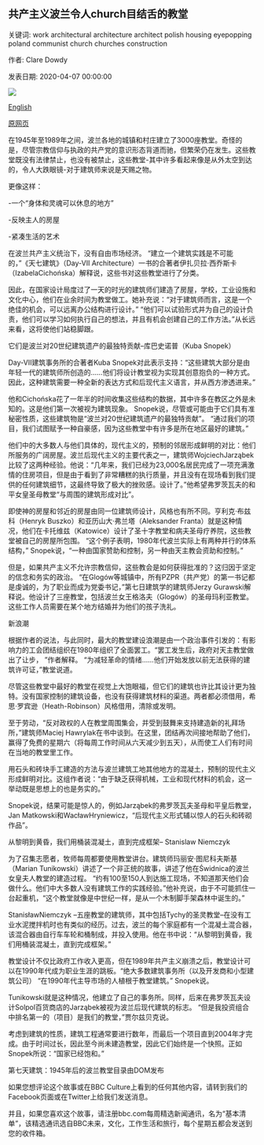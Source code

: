 ## 共产主义波兰令人church目结舌的教堂

关键词: work architectural architecture architect polish housing eyepopping poland communist church churches construction

作者: Clare Dowdy

发表日期: 2020-04-07 00:00:00

![](https://ichef.bbci.co.uk/wwfeatures/live/624_351/images/live/p0/88/w4/p088w448.jpg)

[English](The%20eye-popping%20churches%20of%20Communist%20Poland.md)

[原网页](https://www.bbc.com/culture/story/20200407-the-surprising-story-of-polands-extraordinary-churches)

在1945年至1989年之间，波兰各地的城镇和村庄建立了3000座教堂。奇怪的是，尽管宗教信仰与执政的共产党的意识形态背道而驰，但繁荣仍在发生。这些教堂既没有法律禁止，也没有被禁止，这些教堂-其中许多看起来像是从外太空到达的，令人大跌眼镜-对于建筑师来说是天赐之物。

更像这样：

-一个“身体和灵魂可以休息的地方”

-反映主人的房屋

-紧凑生活的艺术

在波兰共产主义统治下，没有自由市场经济。 “建立一个建筑实践是不可能的，”《天七建筑》（Day-VII Architecture）一书的合著者伊扎贝拉·西乔斯卡（IzabelaCichońska）解释说，这些书对这些教堂进行了分类。

因此，在国家设计局度过了一天的时光的建筑师们建造了房屋，学校，工业设施和文化中心，他们在业余时间为教堂做工。她补充说：“对于建筑师而言，这是一个绝佳的机会，可以远离办公结构进行设计。” “他们可以试验形式并为自己的设计负责，他们可以学习如何执行自己的想法，并且有机会创建自己的工作方法。”从长远来看，这将使他们站稳脚跟。

它们是波兰对20世纪建筑遗产的最独特贡献–库巴史诺普（Kuba Snopek）

Day-VII建筑事务所的合著者Kuba Snopek对此表示支持：“这些建筑大部分是由年轻一代的建筑师所创造的……他们将设计教堂视为实现其创意抱负的一种方式。因此，这种建筑需要一种全新的表达方式和后现代主义语言，并从西方渗透进来。”

他和Cichońska花了一年半的时间收集这些结构的数据，其中许多在教区之外是未知的。这是他们第一次被视为建筑现象。 Snopek说，尽管或可能由于它们具有准秘密性质，这些建筑物是“波兰对20世纪建筑遗产的最独特贡献”。 “通过我们的项目，我们试图赋予一种自豪感，因为这些教堂中有许多是所在地区最好的建筑。”

他们中的大多数人与他们具体的，现代主义的，预制的邻居形成鲜明的对比：他们所服务的广阔房屋。波兰后现代主义的主要代表之一，建筑师WojciechJarząbek比较了这两种经验。他说：“几年来，我们已经为23,000名居民完成了一项充满激情的住房项目，但是由于看到了非常糟糕的执行质量，并且没有在现场看到我们提供的任何建筑细节，这最终导致了极大的挫败感。设计了。”他希望弗罗茨瓦夫的和平女皇圣母教堂“与周围的建筑形成对比”。

即使神的房屋和邻近的房屋由同一位建筑师设计，风格也有所不同。亨利克·布兹科（Henryk Buszko）和亚历山大·弗兰塔（Aleksander Franta）就是这种情况，他们在卡托维兹（Katowice）设计了圣十字教堂和病夫圣母疗养院，这些教堂被自己的房屋所包围。 “这个例子表明，1980年代波兰实际上有两种并行的体系结构，” Snopek说，“一种由国家赞助和控制，另一种由天主教会资助和控制。”

但是，如果共产主义不允许宗教信仰，这些教会是如何获得批准的？这归因于坚定的信念和务实的政治。 “在Glogów等城镇中，所有PZPR（共产党）的第一书记都是虔诚的，为了职业而成为党委书记，”第七日建筑学的建筑师Jerzy Gurawski解释说。他设计了三座教堂，包括波兰女王格洛夫（Glogów）的圣母玛利亚教堂。这些工作人员需要在某个地方结婚并为他们的孩子洗礼。

新浪潮

根据作者的说法，与此同时，最大的教堂建设浪潮是由一个政治事件引发的：有影响力的工会团结组织在1980年组织了全面罢工。“罢工发生后，政府对天主教堂做出了让步， ”作者解释。 “为减轻革命的情绪……他们开始发放以前无法获得的建筑许可证，”教堂说道。

尽管这些教堂中最好的教堂在视觉上大饱眼福，但它们的建筑也许比其设计更为独特。没有国家控制的建筑设备，也没有获得建筑材料的渠道。两者都必须借用，希思·罗宾逊（Heath-Robinson）风格借用，清除或发明。

至于劳动，“反对政权的人在教堂周围集会，并受到鼓舞来支持建造新的礼拜场所，”建筑师Maciej Hawrylak在书中谈到。在这里，团结再次间接地帮助了他们，赢得了免费的星期六（将每周工作时间从六天减少到五天），从而使工人们有时间在当地的教堂里工作。

用石头和砖块手工建造的方法与波兰建筑工地其他地方的混凝土，预制的现代主义形成鲜明对比。这组作者说：“由于缺乏获得机械，工业和现代材料的机会，这一举动既是思想上的也是务实的。”

Snopek说，结果可能是惊人的，例如Jarząbek的弗罗茨瓦夫圣母和平皇后教堂，Jan Matkowski和WacławHryniewicz，“后现代主义形式辅以惊人的石头和砖砌作品”。

从黎明到黄昏，我们用桶装混凝土，直到完成框架– Stanislaw Niemczyk

为了召集志愿者，牧师每周都要使用教堂讲台。建筑师玛丽安·图尼科夫斯基（Marian Tunikowski）讲述了一个非正统的故事，讲述了他在Świdnica的波兰女皇夫人教堂的建造过程。 “约有100至150人到达施工现场，不知道那天他们会做什么。他们中大多数人没有建筑工作的实践经验。”他补充说，由于不可能抓住一台起重机，“这个教堂就像是中世纪一样，是从一个木制脚手架森林中诞生的。”

StanisławNiemczyk –五座教堂的建筑师，其中包括Tychy的圣灵教堂–在没有工业水泥搅拌机时也有类似的经历。过去，波兰的每个家庭都有一个混凝土混合器，该混合器由自行车车轮和桶制成，并投入使用。他在书中说：“从黎明到黄昏，我们用桶装混凝土，直到完成框架。”

教堂设计不仅比政府工作收入更高，但在1989年共产主义崩溃之后，教堂设计可以在1990年代成为职业生涯的跳板。“绝大多数建筑事务所（以及开发商和小型建筑公司） “在1990年代主导市场的人植根于教堂建筑。” Snopek说。

Tunikowski就是这种情况，他建立了自己的事务所。同样，后来在弗罗茨瓦夫设计Solpol百货商店的Jarząbek被视为波兰后现代建筑的标志。 “但是我投资组合中排名第一的（项目）是我们的教堂，”贾尔兹贝克说。

考虑到建筑的性质，建筑工程通常要进行数年，而最后一个项目直到2004年才完成。由于时间过长，因此至今尚未建造教堂，因此它们始终是一个快照。正如Snopek所说：“国家已经饱和。”

第七天建筑：1945年后的波兰教堂目录由DOM发布

如果您想评论这个故事或在BBC Culture上看到的任何其他内容，请转到我们的Facebook页面或在Twitter上给我们发送消息。

并且，如果您喜欢这个故事，请注册bbc.com每周精选新闻通讯，名为“基本清单”，该精选通讯选自BBC未来，文化，工作生活和旅行，每个星期五都会发送到您的收件箱。